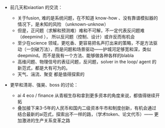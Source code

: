 
- 前几天和xiaotian 的交流：
	- 关于fusion, 难的是系统问题，在不知道 know-how 、没有靠谱模拟器的情况下，是未知的风险 （unknown-unknow）
	- 但是，正问题（求解和预测难）难和不可解，不一定代表反问题难 （deepmind ）， 所以反问题（控制、设计）或许反而有机会
	- 至少在science 领域，更吃香、更容易把名声打出来的策略，不是方法驱动（一剑破万法），而是问题和场景驱动——护城河足够宽和深，类似deepmind。而不是我有一个方法、能够做各种各样的blabla
	- 高维问题、物理信号的表征问题，反问题，solver in the loop/ agent 的新范式，都是大有可为的。
	- 天气、湍流、聚变 都是值得探索的


- 更早和清哥、强昊、boss 的讨论：
	- ai 4 eco / finance 从青椒生存和拿到更多资本的角度来说，都值得继续开拓
	- 叠加接下来3-5年的人民币和国内二级资本牛市和制度创新，有机会通过结合最新的ai范式，探索出不一样的路，（学术token、论文代币）—— 更加激进的生产关系变革之路